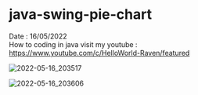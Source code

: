 # java-swing-pie-chart
Date : 16/05/2022<br/>
How to coding in java
visit my youtube : https://www.youtube.com/c/HelloWorld-Raven/featured

![2022-05-16_203517](https://user-images.githubusercontent.com/58245926/168846548-b11488f7-bd67-47fd-aa53-69d343c4c383.png)

![2022-05-16_203606](https://user-images.githubusercontent.com/58245926/168846558-7684515e-e58a-46ee-8edb-ede6656ed39c.png)

